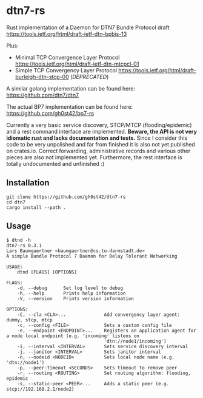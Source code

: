 # dtn7-rs
Rust implementation of a Daemon for DTN7 Bundle Protocol draft https://tools.ietf.org/html/draft-ietf-dtn-bpbis-13

Plus:
* Minimal TCP Convergence Layer Protocol https://tools.ietf.org/html/draft-ietf-dtn-mtcpcl-01
* Simple TCP Convergency Layer Protocol https://tools.ietf.org/html/draft-burleigh-dtn-stcp-00 (*DEPRECATED*)

A similar golang implementation can be found here: https://github.com/dtn7/dtn7

The actual BP7 implementation can be found here: https://github.com/gh0st42/bp7-rs

Currently a very basic service discovery, STCP/MTCP (flooding/epidemic) and a rest command interface are implemented.
**Beware, the API is not very idiomatic rust and lacks documentation and tests.**
Since I consider this code to be very unpolished and far from finished it is also not yet published on crates.io. Correct forwarding, administrative records and various other pieces are also not implemented yet. Furthermore, the rest interface is totally undocumented and unfinished :)

## Installation

```
git clone https://github.com/gh0st42/dtn7-rs
cd dtn7
cargo install --path .
```

## Usage

```
$ dtnd -h
dtn7-rs 0.3.1
Lars Baumgaertner <baumgaertner@cs.tu-darmstadt.de>
A simple Bundle Protocol 7 Daemon for Delay Tolerant Networking

USAGE:
    dtnd [FLAGS] [OPTIONS]

FLAGS:
    -d, --debug      Set log level to debug
    -h, --help       Prints help information
    -V, --version    Prints version information

OPTIONS:
    -C, --cla <CLA>...              Add convergency layer agent: dummy, stcp, mtcp
    -c, --config <FILE>             Sets a custom config file
    -e, --endpoint <ENDPOINT>...    Registers an application agent for a node local endpoint (e.g. 'incoming' listens on
                                    'dtn://node1/incoming')
    -i, --interval <INTERVAL>       Sets service discovery interval
    -j, --janitor <INTERVAL>        Sets janitor interval
    -n, --nodeid <NODEID>           Sets local node name (e.g. 'dtn://node1')
    -p, --peer-timeout <SECONDS>    Sets timeout to remove peer
    -r, --routing <ROUTING>         Set routing algorithm: flooding, epidemic
    -s, --static-peer <PEER>...     Adds a static peer (e.g. stcp://192.168.2.1/node2)
```

